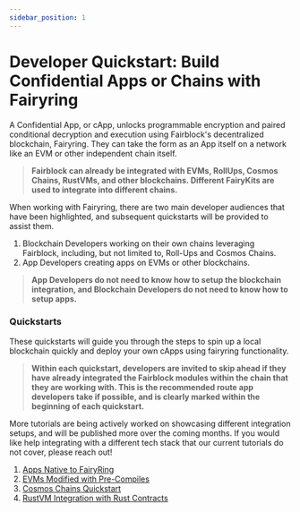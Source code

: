 ```yaml
---
sidebar_position: 1
---
```

# Developer Quickstart: Build Confidential Apps or Chains with Fairyring

A Confidential App, or cApp, unlocks programmable encryption and paired conditional decryption and execution using Fairblock's decentralized blockchain, Fairyring. They can take the form as an App itself on a network like an EVM or other independent chain itself.

> **Fairblock can already be integrated with EVMs, RollUps, Cosmos Chains, RustVMs, and other blockchains. Different FairyKits are used to integrate into different chains.**

When working with Fairyring, there are two main developer audiences that have been highlighted, and subsequent quickstarts will be provided to assist them.

1. Blockchain Developers working on their own chains leveraging Fairblock, including, but not limited to, Roll-Ups and Cosmos Chains.
2. App Developers creating apps on EVMs or other blockchains.

> **App Developers do not need to know how to setup the blockchain integration, and Blockchain Developers do not need to know how to setup apps.**

### Quickstarts

These quickstarts will guide you through the steps to spin up a local blockchain quickly and deploy your own cApps using fairyring functionality.

> **Within each quickstart, developers are invited to skip ahead if they have already integrated the Fairblock modules within the chain that they are working with. This is the recommended route app developers take if possible, and is clearly marked within the beginning of each quickstart.**

More tutorials are being actively worked on showcasing different integration setups, and will be published more over the coming months. If you would like help integrating with a different tech stack that our current tutorials do not cover, please reach out!

1. [Apps Native to FairyRing](./fairyring_quickstarts/)
2. [EVMs Modified with Pre-Compiles](./evm_quickstarts/evms.md) 
3. [Cosmos Chains Quickstart](./cosmos_quickstarts/cosmos_quickstarts.md)
4. [RustVM Integration with Rust Contracts](./rustvm_quickstart.md)
